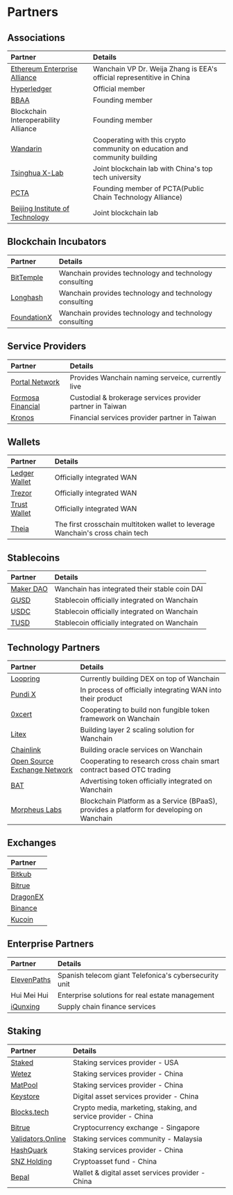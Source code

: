 # Partners

## Associations
| **Partner**  |**Details**   |
|:---|:---|
|[Ethereum Enterprise Alliance](https://entethalliance.org/)| Wanchain VP Dr. Weija Zhang is EEA's official representitive in China |
|[Hyperledger](https://hyperledger.org)| Official member |
|[BBAA](http://www.bbaachina.org.cn/en/)| Founding member |
|Blockchain Interoperability Alliance| Founding member|
|[Wandarin](http://wandarin.org/?lang=en)| Cooperating with this crypto community on education and community building|
|[Tsinghua X-Lab](http://www.x-lab.tsinghua.edu.cn/en/)| Joint blockchain lab with China's top tech university |
|[PCTA](https://bitsclubvp.io/pcta.html)| Founding member of PCTA(Public Chain Technology Alliance)|
|[Beijing Institute of Technology](http://english.bit.edu.cn/)| Joint blockchain lab|


## Blockchain Incubators
| **Partner**  |**Details**   |
|:---|:---|
|[BitTemple](https://bittemple.io/)| Wanchain provides technology and technology consulting |
|[Longhash](https://www.longhash.com/)|Wanchain provides technology and technology consulting |
|[FoundationX](https://www.foundationx.io/)|Wanchain provides technology and technology consulting |

## Service Providers
| **Partner**  |**Details**   |
|:---|:---|
|[Portal Network](https://www.portal.network/)| Provides Wanchain naming serveice, currently live |
|[Formosa Financial](https://www.formosa.financial/)| Custodial & brokerage services provider partner in Taiwan|
|[Kronos](https://kronostoken.com/) |Financial services provider partner in Taiwan|


## Wallets
| **Partner**  |**Details**   |
|:---|:---|
|[Ledger Wallet](https://www.ledger.com/)| Officially integrated WAN|
|[Trezor](https://trezor.io/)| Officially integrated WAN|
|[Trust Wallet](https://trustwallet.com/)|Officially integrated WAN |
|[Theia](http://www.thachain.org/)| The first crosschain multitoken wallet to leverage Wanchain's cross chain tech |

## Stablecoins
| **Partner**  |**Details**   |
|:---|:---|
|[Maker DAO](https://makerdao.com/en/)| Wanchain has integrated their stable coin DAI|
|[GUSD](https://gemini.com/dollar/)| Stablecoin officially integrated on Wanchain|
|[USDC](https://www.circle.com/en/usdc)| Stablecoin officially integrated on Wanchain|
|[TUSD](https://www.trusttoken.com/trueusd/)| Stablecoin officially integrated on Wanchain|

## Technology Partners
| **Partner**  |**Details**   |
|:---|:---|
|[Loopring](https://loopring.org/)| Currently building DEX on top of Wanchain|
|[Pundi X](https://pundix.com/)| In process of officially integrating WAN into their product|
|[0xcert](https://0xcert.org/)|Cooperating to build non fungible token framework on Wanchain |
|[Litex](http://litex.io/)| Building layer 2 scaling solution for Wanchain|
|[Chainlink](https://chain.link)|Building oracle services on Wanchain|
|[Open Source Exchange Network](https://www.osen.io/)| Cooperating to research cross chain smart contract based OTC trading|
|[BAT](https://basicattentiontoken.org/)| Advertising token officially integrated on Wanchain|
|[Morpheus Labs](https://morpheuslabs.io/)|Blockchain Platform as a Service (BPaaS), provides a platform for developing on Wanchain|


## Exchanges 
| **Partner**  |
|:---|
|[Bitkub](https://www.bitkub.com/)|  
|[Bitrue](https://www.bitrue.com/)| 
|[DragonEX](https://dragonex.io/en-us/)| 
|[Binance](https://www.binance.com/en)| 
|[Kucoin](https://www.kucoin.com/#/)| 

## Enterprise Partners
| **Partner**  |**Details**   |
|:---|:---|
|[ElevenPaths](https://www.elevenpaths.com/index.html)|Spanish telecom giant Telefonica's cybersecurity unit|
|Hui Mei Hui| Enterprise solutions for real estate management |
|[iQunxing](https://www.iqunxing.com/)| Supply chain finance services |

## Staking
| **Partner**  |**Details**   |
|:---|:---|
|[Staked](https://staked.us/)|Staking services provider - USA|
|[Wetez](https://www.wetez.io/)|Staking services provider - China|
|[MatPool](https://matpool.io/)|Staking services provider - China|
|[Keystore](https://www.keystore.com/#/)|Digital asset services provider - China|
|[Blocks.tech](https://blocks.tech/)|Crypto media, marketing, staking, and service provider - China|
|[Bitrue](https://www.bitrue.com/)|Cryptocurrency exchange - Singapore|
|[Validators.Online](https://validators.online/)|Staking services community - Malaysia|
|[HashQuark](https://www.hashquark.io/#/supernode)|Staking services provider - China|
|[SNZ Holding](https://snzholding.com/)|Cryptoasset fund - China|
|[Bepal](https://www.bepal.pro/)|Wallet & digital asset services provider - China|


